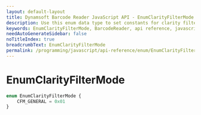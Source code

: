 ```yaml
---
layout: default-layout
title: Dynamsoft Barcode Reader JavaScript API - EnumClarityFilterMode
description: Use this enum data type to set constants for clarity filter mode of barcodes in your Dynamsoft Barcode Reader project for JavaScript.
keywords: EnumClarityFilterMode, BarcodeReader, api reference, javascript, js
needAutoGenerateSidebar: false
noTitleIndex: true
breadcrumbText: EnumClarityFilterMode
permalink: /programming/javascript/api-reference/enum/EnumClarityFilterMode.html
---
```



# EnumClarityFilterMode

```ts
enum EnumClarityFilterMode {
    CFM_GENERAL = 0x01
}
```
